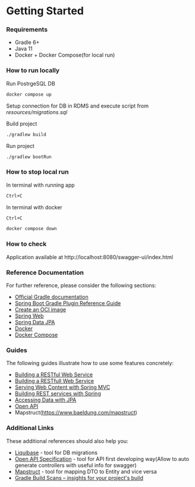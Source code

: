 # Getting Started

### Requirements

* Gradle 6+
* Java 11
* Docker + Docker Compose(for local run)

### How to run locally

Run PostrgeSQL DB
```bash
docker compose up
```
Setup connection for DB in RDMS and execute script from *resources/migrations.sql*

Build project
```bash
./gradlew build  
```

Run project
```bash
./gradlew bootRun
```

### How to stop local run
In terminal with running app
```bash
Ctrl+C
```

In terminal with docker
```bash
Ctrl+C
```
```bash
docker compose down
```

### How to check

Application available at http://localhost:8080/swagger-ui/index.html

### Reference Documentation

For further reference, please consider the following sections:

* [Official Gradle documentation](https://docs.gradle.org)
* [Spring Boot Gradle Plugin Reference Guide](https://docs.spring.io/spring-boot/docs/2.7.5/gradle-plugin/reference/html/)
* [Create an OCI image](https://docs.spring.io/spring-boot/docs/2.7.5/gradle-plugin/reference/html/#build-image)
* [Spring Web](https://docs.spring.io/spring-boot/docs/2.7.5/reference/htmlsingle/#web)
* [Spring Data JPA](https://docs.spring.io/spring-boot/docs/2.7.5/reference/htmlsingle/#data.sql.jpa-and-spring-data)
* [Docker](https://www.docker.com/products/docker-desktop/)
* [Docker Compose](https://docs.docker.com/compose/)

### Guides

The following guides illustrate how to use some features concretely:

* [Building a RESTful Web Service](https://spring.io/guides/gs/rest-service/)
* [Building a RESTfull Web Service](https://www.baeldung.com/rest-with-spring-series)
* [Serving Web Content with Spring MVC](https://spring.io/guides/gs/serving-web-content/)
* [Building REST services with Spring](https://spring.io/guides/tutorials/rest/)
* [Accessing Data with JPA](https://spring.io/guides/gs/accessing-data-jpa/)
* [Open API](https://www.baeldung.com/spring-rest-openapi-documentation)
* Mapstruct(https://www.baeldung.com/mapstruct)

### Additional Links

These additional references should also help you:

* [Liquibase](https://docs.liquibase.com/tools-integrations/springboot/springboot.html) - tool for DB migrations
* [Open API Specification](https://swagger.io/specification/) - tool for API first developing way(Allow to auto generate controllers with useful info for swagger)
* [Mapstruct](https://mapstruct.org/) - tool for mapping DTO to Entity and vice versa
* [Gradle Build Scans – insights for your project's build](https://scans.gradle.com#gradle)

